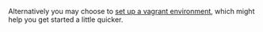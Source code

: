 Alternatively you may choose to [set up a vagrant environment](https://github.com/LadyMozzarella/FrameworkBenchmarks/wiki/Vagrant-Development-Environment), which might help you get started a little quicker. 